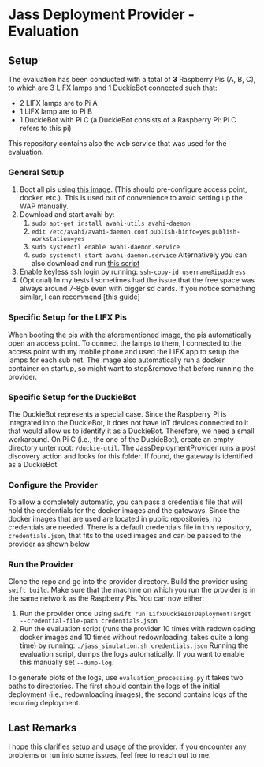 <!--
This source file is part of the JASS open source project

SPDX-FileCopyrightText: 2019-2021 Paul Schmiedmayer and the JASS project authors (see CONTRIBUTORS.md) <paul.schmiedmayer@tum.de>

SPDX-License-Identifier: MIT
-->

# Jass Deployment Provider - Evaluation

## Setup
The evaluation has been conducted with a total of **3** Raspberry Pis (A, B, C), to which are 3 LIFX lamps and 1 DuckieBot connected such that:

 - 2 LIFX lamps are to Pi A
 - 1 LIFX lamp are to Pi B 
 - 1 DuckieBot with Pi C (a DuckieBot consists of a Raspberry Pi: Pi C refers to this pi)

This repository contains also the web service that was used for the evaluation.

### General Setup

 1. Boot all pis using [this image](https://github.com/fa21-collaborative-drone-interactions/BuoyAP). (This should pre-configure access point, docker, etc.). This is used out of convenience to avoid setting up the WAP manually.
 2. Download and start avahi by:
    1. `sudo apt-get install avahi-utils avahi-daemon`
    2. `edit /etc/avahi/avahi-daemon.conf`
         `publish-hinfo=yes`
         `publish-workstation=yes`
    3. `sudo systemctl enable avahi-daemon.service`
    4. `sudo systemctl start avahi-daemon.service`
    Alternatively you can also download and run [this script](https://github.com/Apodini/ApodiniIoTDeploymentProvider/blob/develop/scripts/setup-IoT.sh)
3. Enable keyless ssh login by running: 
    `ssh-copy-id username@ipaddress`
4. (Optional) In my tests I sometimes had the issue that the free space was always around 7-8gb even with bigger sd cards. If you notice something similar, I can recommend [this guide]

### Specific Setup for the LIFX Pis
When booting the pis with the aforementioned image, the pis automatically open an access point. To connect the lamps to them, I connected to the access point with my mobile phone and used the LIFX app to setup the lamps for each sub net. The image also automatically run a docker container on startup, so might want to stop&remove that before running the provider. 

### Specific Setup for the DuckieBot
The DuckieBot represents a special case. Since the Raspberry Pi is integrated into the DuckieBot, it does not have IoT devices connected to it that would allow us to identify it as a DuckieBot. Therefore, we need a small workaround.
On Pi C (i.e., the one of the DuckieBot), create an empty directory unter root: `/duckie-util`. The JassDeploymentProvider runs a post discovery action and looks for this folder. If found, the gateway is identified as a DuckieBot.

### Configure the Provider
To allow a completely automatic, you can pass a credentials file that will hold the credentials for the docker images and the gateways. Since the docker images that are used are located in public repositories, no credentials are needed. There is a default credentials file in this repository, `credentials.json`, that fits to the used images and can be passed to the provider as shown below 

### Run the Provider
Clone the repo and go into the provider directory. Build the provider using `swift build`. Make sure that the machine on which you run the provider is in the same network as the Raspberry Pis. You can now either:
1. Run the provider once using `swift run LifxDuckieIoTDeploymentTarget --credential-file-path credentials.json`
2. Run the evaluation script (runs the provider 10 times with redownloading docker images and 10 times without redownloading, takes quite a long time) by running: `./jass_simulation.sh credentials.json` 
Running the evaluation script, dumps the logs automatically. If you want to enable this manually set `--dump-log`. 

To generate plots of the logs, use `evaluation_processing.py` it takes two paths to directories. The first should contain the logs of the initial deployment (i.e., redownloading images), the second contains logs of the recurring deployment.

## Last Remarks
I hope this clarifies setup and usage of the provider. If you encounter any problems or run into some issues, feel free to reach out to me.

